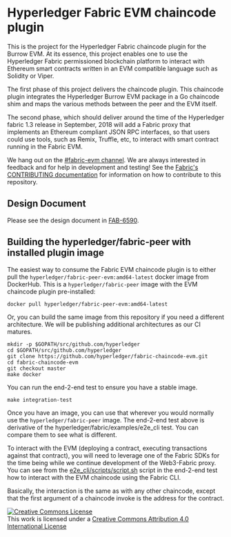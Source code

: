 # Hyperledger Fabric EVM chaincode plugin

This is the project for the Hyperledger Fabric chaincode plugin for the
Burrow EVM. At its essence, this project enables one to use the Hyperledger
Fabric permissioned blockchain platform to interact with Ethereum smart
contracts written in an EVM compatible language such as Solidity or Viper.

The first phase of this project delivers the chaincode plugin. This chaincode
plugin integrates the Hyperledger Burrow EVM package in a Go chaincode shim
and maps the various methods between the peer and the EVM itself.

The second phase, which should deliver around the time of the Hyperledger fabric
1.3 release in September, 2018 will add a Fabric proxy that implements an
Ethereum compliant JSON RPC interfaces, so that users could use tools, such as
Remix, Truffle, etc, to interact with smart contract running in the Fabric EVM.

We hang out on the
[#fabric-evm channel](https://chat.hyperledger.org/channel/fabric-evm). We are
always interested in feedback and for help in development and testing! See the
[Fabric's CONTRIBUTING documentation](http://hyperledger-fabric.readthedocs.io/en/latest/CONTRIBUTING.html)
for information on how to contribute to this repository.

## Design Document

Please see the design document in [FAB-6590](https://jira.hyperledger.org/browse/FAB-6590).

## Building the hyperledger/fabric-peer with installed plugin image

The easiest way to consume the Fabric EVM chaincode plugin is to either pull the `hyperledger/fabric-peer-evm:amd64-latest` docker image from DockerHub. This is
a `hyperledger/fabric-peer` image with the EVM chaincode plugin pre-installed:

```
docker pull hyperledger/fabric-peer-evm:amd64-latest
```

Or, you can build the same image from this repository if you need a different
architecture. We will be publishing additional architectures as our CI matures.

```
mkdir -p $GOPATH/src/github.com/hyperledger
cd $GOPATH/src/github.com/hyperledger
git clone https://github.com/hyperledger/fabric-chaincode-evm.git
cd fabric-chaincode-evm
git checkout master
make docker
```

You can run the end-2-end test to ensure you have a stable image.

```
make integration-test
```

Once you have an image, you can use that wherever you would normally use the `hyperledger/fabric-peer` image. The end-2-end test above is derivative of the hyperledger/fabric/examples/e2e_cli test. You can compare them to see what is
different.

To interact with the EVM (deploying a contract, executing transactions against
that contract), you will need to leverage one of the Fabric SDKs for the time
being while we continue development of the Web3-Fabric proxy. You can see from
the [e2e_cli/scripts/script.sh](https://github.com/hyperledger/fabric-chaincode-evm/blob/master/e2e_cli/scripts/script.sh)
script in the end-2-end test how to interact with the EVM chaincode using the
Fabric CLI.

Basically, the interaction is the same as with any other chaincode, except that
the first argument of a chaincode invoke is the address for the contract.

[![Creative Commons License](https://i.creativecommons.org/l/by/4.0/88x31.png)](http://creativecommons.org/licenses/by/4.0/)<br>
This work is licensed under a [Creative Commons Attribution 4.0 International License](http://creativecommons.org/licenses/by/4.0/)
